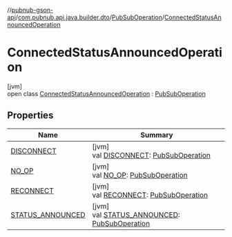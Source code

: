 //[pubnub-gson-api](../../../../index.md)/[com.pubnub.api.java.builder.dto](../../index.md)/[PubSubOperation](../index.md)/[ConnectedStatusAnnouncedOperation](index.md)

# ConnectedStatusAnnouncedOperation

[jvm]\
open class [ConnectedStatusAnnouncedOperation](index.md) : [PubSubOperation](../index.md)

## Properties

| Name | Summary |
|---|---|
| [DISCONNECT](../-d-i-s-c-o-n-n-e-c-t.md) | [jvm]<br>val [DISCONNECT](../-d-i-s-c-o-n-n-e-c-t.md): [PubSubOperation](../index.md) |
| [NO_OP](../-n-o_-o-p.md) | [jvm]<br>val [NO_OP](../-n-o_-o-p.md): [PubSubOperation](../index.md) |
| [RECONNECT](../-r-e-c-o-n-n-e-c-t.md) | [jvm]<br>val [RECONNECT](../-r-e-c-o-n-n-e-c-t.md): [PubSubOperation](../index.md) |
| [STATUS_ANNOUNCED](../-s-t-a-t-u-s_-a-n-n-o-u-n-c-e-d.md) | [jvm]<br>val [STATUS_ANNOUNCED](../-s-t-a-t-u-s_-a-n-n-o-u-n-c-e-d.md): [PubSubOperation](../index.md) |
